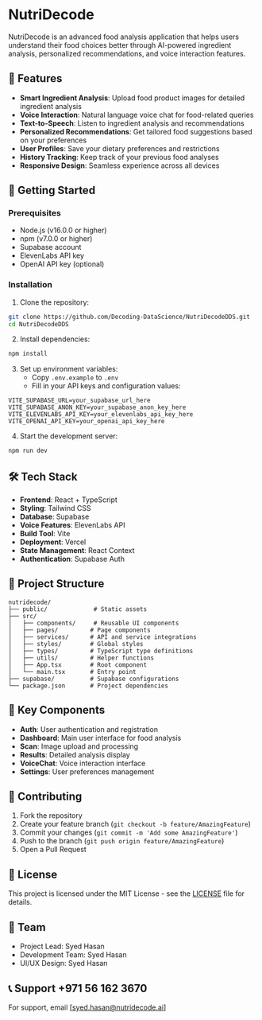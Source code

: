 # NutriDecode

NutriDecode is an advanced food analysis application that helps users understand their food choices better through AI-powered ingredient analysis, personalized recommendations, and voice interaction features.

## 🌟 Features

- **Smart Ingredient Analysis**: Upload food product images for detailed ingredient analysis
- **Voice Interaction**: Natural language voice chat for food-related queries
- **Text-to-Speech**: Listen to ingredient analysis and recommendations
- **Personalized Recommendations**: Get tailored food suggestions based on your preferences
- **User Profiles**: Save your dietary preferences and restrictions
- **History Tracking**: Keep track of your previous food analyses
- **Responsive Design**: Seamless experience across all devices

## 🚀 Getting Started

### Prerequisites

- Node.js (v16.0.0 or higher)
- npm (v7.0.0 or higher)
- Supabase account
- ElevenLabs API key
- OpenAI API key (optional)

### Installation

1. Clone the repository:
```bash
git clone https://github.com/Decoding-DataScience/NutriDecodeDDS.git
cd NutriDecodeDDS
```

2. Install dependencies:
```bash
npm install
```

3. Set up environment variables:
   - Copy `.env.example` to `.env`
   - Fill in your API keys and configuration values:
```env
VITE_SUPABASE_URL=your_supabase_url_here
VITE_SUPABASE_ANON_KEY=your_supabase_anon_key_here
VITE_ELEVENLABS_API_KEY=your_elevenlabs_api_key_here
VITE_OPENAI_API_KEY=your_openai_api_key_here
```

4. Start the development server:
```bash
npm run dev
```

## 🛠️ Tech Stack

- **Frontend**: React + TypeScript
- **Styling**: Tailwind CSS
- **Database**: Supabase
- **Voice Features**: ElevenLabs API
- **Build Tool**: Vite
- **Deployment**: Vercel
- **State Management**: React Context
- **Authentication**: Supabase Auth

## 📁 Project Structure

```
nutridecode/
├── public/             # Static assets
├── src/
│   ├── components/     # Reusable UI components
│   ├── pages/         # Page components
│   ├── services/      # API and service integrations
│   ├── styles/        # Global styles
│   ├── types/         # TypeScript type definitions
│   ├── utils/         # Helper functions
│   ├── App.tsx        # Root component
│   └── main.tsx       # Entry point
├── supabase/          # Supabase configurations
└── package.json       # Project dependencies
```

## 🔑 Key Components

- **Auth**: User authentication and registration
- **Dashboard**: Main user interface for food analysis
- **Scan**: Image upload and processing
- **Results**: Detailed analysis display
- **VoiceChat**: Voice interaction interface
- **Settings**: User preferences management

## 🤝 Contributing

1. Fork the repository
2. Create your feature branch (`git checkout -b feature/AmazingFeature`)
3. Commit your changes (`git commit -m 'Add some AmazingFeature'`)
4. Push to the branch (`git push origin feature/AmazingFeature`)
5. Open a Pull Request

## 📝 License

This project is licensed under the MIT License - see the [LICENSE](LICENSE) file for details.

## 👥 Team

- Project Lead: Syed Hasan
- Development Team: Syed Hasan
- UI/UX Design: Syed Hasan

## 📞 Support +971 56 162 3670

For support, email [syed.hasan@nutridecode.ai]